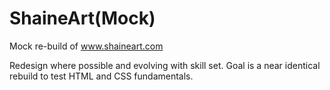# ShaineArt(Mock)

Mock re-build of www.shaineart.com

Redesign where possible and evolving with skill set. Goal is a near identical rebuild to test HTML and CSS fundamentals. 
